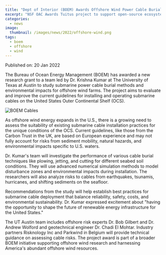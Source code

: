```yaml
---
title: "Dept of Interior (BOEM) Awards Offshore Wind Power Cable Burial Research Grant"
excerpt: "NSF OAC Awards Tuitus project to support open-source ecosystem in natural hazards engineering"
categories:
  - news
image: 
  thumbnail: /images/news/2022/offshore-wind.png
tags: 
  - boem
  - offshore
  - wind
---
```


Published on: 20 Jan 2022

The Bureau of Ocean Energy Management (BOEM) has awarded a new research grant to a team led by Dr. Krishna Kumar at The University of Texas at Austin to study submarine power cable burial methods and environmental impacts for offshore wind farms. The project aims to evaluate and improve the current guidelines for installing and operating submarine cables on the United States Outer Continental Shelf (OCS).

![BOEM Cables]({{site.url}}/images/news/2022/wind.jpg)

As offshore wind energy expands in the U.S., there is a growing need to assess the suitability of existing submarine cable installation practices for the unique conditions of the OCS. Current guidelines, like those from the Carbon Trust in the UK, are based on European experience and may not fully account for risks from sediment mobility, natural hazards, and environmental impacts specific to U.S. waters.

Dr. Kumar's team will investigate the performance of various cable burial techniques like plowing, jetting, and cutting for different seabed soil conditions. They will use advanced numerical simulation methods to model disturbance zones and environmental impacts during installation. The researchers will also analyze risks to cables from earthquakes, tsunamis, hurricanes, and shifting sediments on the seafloor.

Recommendations from the study will help establish best practices for submarine cable deployment that balance reliability, safety, costs, and environmental sustainability. Dr. Kumar expressed excitement about "having the opportunity to shape the future of renewable energy infrastructure for the United States."

The UT Austin team includes offshore risk experts Dr. Bob Gilbert and Dr. Andrew Wolford and geotechnical engineer Dr. Chadi El Mohtar. Industry partners Risknology Inc and Parkwind in Belgium will provide technical guidance on assessing cable risks. The project award is part of a broader BOEM initiative supporting offshore wind research and harnessing America's abundant offshore wind resources.